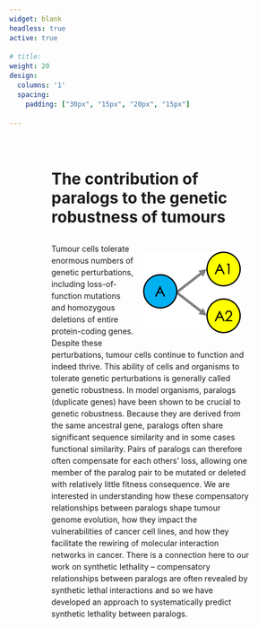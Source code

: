 ```yaml
---
widget: blank
headless: true
active: true

# title: 
weight: 20  
design:
  columns: '1'
  spacing:
    padding: ["30px", "15px", "20px", "15px"]

---
```


<div class="card-simple view-card">
    <div style="height:450px; margin:75px;">
      <h1 style="padding-bottom:10px;">The contribution of paralogs to the genetic robustness of tumours </h1>
      <img src="Paralogs.png" style="margin:15px; float: inline-end;" />
      <p style="line-height:1.5;">Tumour cells tolerate enormous numbers of genetic perturbations, including loss-of-function mutations and homozygous deletions of entire protein-coding genes. Despite these perturbations, tumour cells continue to function and indeed thrive. This ability of cells and organisms to tolerate genetic perturbations is generally called genetic robustness. In model organisms, paralogs (duplicate genes) have been shown to be crucial to genetic robustness. Because they are derived from the same ancestral gene, paralogs often share significant sequence similarity and in some cases functional similarity. Pairs of paralogs can therefore often compensate for each others’ loss, allowing one member of the paralog pair to be mutated or deleted with relatively little fitness consequence. We are interested in understanding how these compensatory relationships between paralogs shape tumour genome evolution, how they impact the vulnerabilities of cancer cell lines, and how they facilitate the rewiring of molecular interaction networks in cancer. There is a connection here to our work on synthetic lethality – compensatory relationships between paralogs are often revealed by synthetic lethal interactions and so we have developed an approach to systematically predict synthetic lethality between paralogs.</p>
    </div>
</div>

